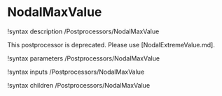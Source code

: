 # NodalMaxValue

!syntax description /Postprocessors/NodalMaxValue

This postprocessor is deprecated. Please use [NodalExtremeValue.md].

!syntax parameters /Postprocessors/NodalMaxValue

!syntax inputs /Postprocessors/NodalMaxValue

!syntax children /Postprocessors/NodalMaxValue
